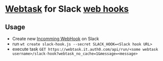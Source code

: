 # [Webtask](https://webtask.io/) for Slack [web hooks](https://api.slack.com/incoming-webhooks)

## Usage
- Create new [Incomming WebHook](https://slack.com/apps/build/custom-integration) on Slack
- run `wt create slack-hook.js --secret SLACK_HOOK=<Slack hook URL>`
- execute task `GET https://webtask.it.auth0.com/api/run/<some webtask username>/slack-hook?webtask_no_cache=1&message=<message>`

